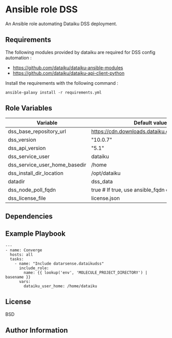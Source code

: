 Ansible role DSS
=========

An Ansible role automating Dataiku DSS deployment.

Requirements
------------

The following modules provided by dataiku are required for DSS config automation :
  - https://github.com/dataiku/dataiku-ansible-modules
  - https://github.com/dataiku/dataiku-api-client-python

Install the requirements with the following command :
```
ansible-galaxy install -r requirements.yml
```

Role Variables
--------------

| Variable | Default value |
|----------|-------------|
|dss_base_repository_url | https://cdn.downloads.dataiku.com/public/studio |
|dss_version| "10.0.7" |
|dss_api_version| "5.1" |
|dss_service_user| dataiku |
|dss_service_user_home_basedir| /home |
|dss_install_dir_location| /opt/dataiku |
|datadir| dss_data |
|dss_node_poll_fqdn| true # If true, use ansible_fqdn else |use ansible_host |
|dss_license_file| license.json |

Dependencies
------------



Example Playbook
----------------

```
---
- name: Converge
  hosts: all
  tasks:
    - name: "Include datarsense.dataikudss"
      include_role:
        name: {{ lookup('env', 'MOLECULE_PROJECT_DIRECTORY') | basename }}
      vars:
        dataiku_user_home: /home/dataiku
```

License
-------

BSD

Author Information
------------------


